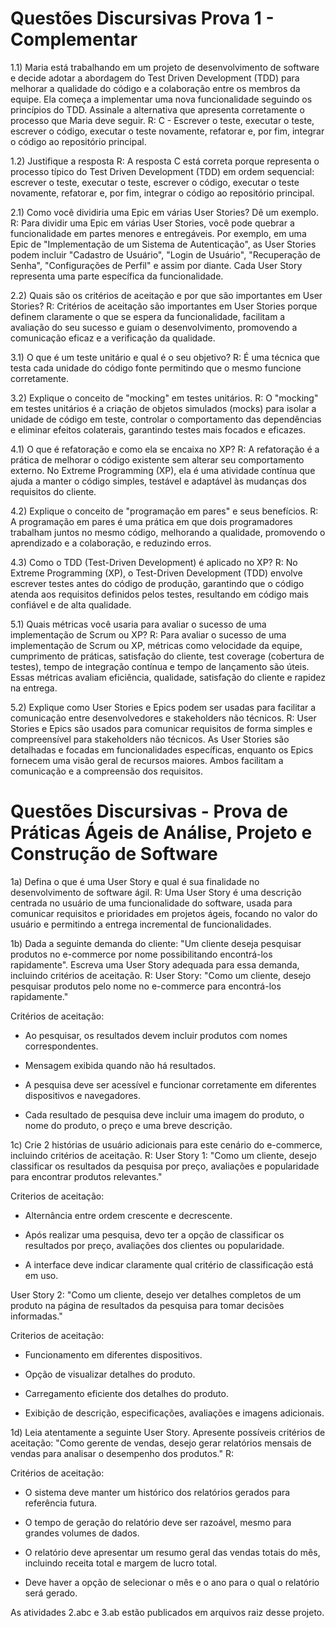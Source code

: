 # Questões Discursivas Prova 1 - Complementar

1.1) Maria está trabalhando em um projeto de desenvolvimento de software e decide adotar a abordagem do Test Driven Development (TDD) para melhorar a qualidade do código e a colaboração entre os membros da equipe. Ela começa a implementar uma nova funcionalidade seguindo os princípios do TDD. Assinale a alternativa que apresenta corretamente o processo que Maria deve seguir.
R: C - Escrever o teste, executar o teste, escrever o código, executar o teste novamente, refatorar e, por fim, integrar o código ao repositório principal.

1.2) Justifique a resposta
R: A resposta C está correta porque representa o processo típico do Test Driven Development (TDD) em ordem sequencial: escrever o teste, executar o teste, escrever o código, executar o teste novamente, refatorar e, por fim, integrar o código ao repositório principal.

2.1) Como você dividiria uma Epic em várias User Stories? Dê um exemplo.
R: Para dividir uma Epic em várias User Stories, você pode quebrar a funcionalidade em partes menores e entregáveis. Por exemplo, em uma Epic de "Implementação de um Sistema de Autenticação", as User Stories podem incluir "Cadastro de Usuário", "Login de Usuário", "Recuperação de Senha", "Configurações de Perfil" e assim por diante. Cada User Story representa uma parte específica da funcionalidade.

2.2) Quais são os critérios de aceitação e por que são importantes em User Stories?
R: Critérios de aceitação são importantes em User Stories porque definem claramente o que se espera da funcionalidade, facilitam a avaliação do seu sucesso e guiam o desenvolvimento, promovendo a comunicação eficaz e a verificação da qualidade.

3.1) O que é um teste unitário e qual é o seu objetivo?
R: É uma técnica que testa cada unidade do código fonte permitindo que o mesmo funcione corretamente.

3.2) Explique o conceito de "mocking" em testes unitários. 
R: O "mocking" em testes unitários é a criação de objetos simulados (mocks) para isolar a unidade de código em teste, controlar o comportamento das dependências e eliminar efeitos colaterais, garantindo testes mais focados e eficazes.

4.1) O que é refatoração e como ela se encaixa no XP?
R: A refatoração é a prática de melhorar o código existente sem alterar seu comportamento externo. No Extreme Programming (XP), ela é uma atividade contínua que ajuda a manter o código simples, testável e adaptável às mudanças dos requisitos do cliente.

4.2) Explique o conceito de "programação em pares" e seus benefícios.
R: A programação em pares é uma prática em que dois programadores trabalham juntos no mesmo código, melhorando a qualidade, promovendo o aprendizado e a colaboração, e reduzindo erros.

4.3) Como o TDD (Test-Driven Development) é aplicado no XP?
R: No Extreme Programming (XP), o Test-Driven Development (TDD) envolve escrever testes antes do código de produção, garantindo que o código atenda aos requisitos definidos pelos testes, resultando em código mais confiável e de alta qualidade.

5.1) Quais métricas você usaria para avaliar o sucesso de uma implementação de Scrum ou XP?
R: Para avaliar o sucesso de uma implementação de Scrum ou XP, métricas como velocidade da equipe, cumprimento de práticas, satisfação do cliente, test coverage (cobertura de testes), tempo de integração contínua e tempo de lançamento são úteis. Essas métricas avaliam eficiência, qualidade, satisfação do cliente e rapidez na entrega.

5.2) Explique como User Stories e Epics podem ser usadas para facilitar a comunicação entre desenvolvedores e stakeholders não técnicos.
R: User Stories e Epics são usados para comunicar requisitos de forma simples e compreensível para stakeholders não técnicos. As User Stories são detalhadas e focadas em funcionalidades específicas, enquanto os Epics fornecem uma visão geral de recursos maiores. Ambos facilitam a comunicação e a compreensão dos requisitos.


# Questões Discursivas - Prova de Práticas Ágeis de Análise, Projeto e Construção de Software

1a) Defina o que é uma User Story e qual é sua finalidade no desenvolvimento de software ágil.
R:  Uma User Story é uma descrição centrada no usuário de uma funcionalidade do software, usada para comunicar requisitos e prioridades em projetos ágeis, focando no valor do usuário e permitindo a entrega incremental de funcionalidades.

1b) Dada a seguinte demanda do cliente: "Um cliente deseja pesquisar produtos no e-commerce por nome possibilitando encontrá-los rapidamente". Escreva uma User Story adequada para essa demanda, incluindo critérios de aceitação.
R: User Story: "Como um cliente, desejo pesquisar produtos pelo nome no e-commerce para encontrá-los rapidamente."

Critérios de aceitação: 

- Ao pesquisar, os resultados devem incluir produtos com nomes correspondentes.

- Mensagem exibida quando não há resultados.

- A pesquisa deve ser acessível e funcionar corretamente em diferentes dispositivos e navegadores.

- Cada resultado de pesquisa deve incluir uma imagem do produto, o nome do produto, o preço e uma breve descrição.

1c) Crie 2 histórias de usuário adicionais para este cenário do e-commerce, incluindo critérios de aceitação.
R: User Story 1: "Como um cliente, desejo classificar os resultados da pesquisa por preço, avaliações e popularidade para encontrar produtos relevantes."

Criterios de aceitação: 

- Alternância entre ordem crescente e decrescente.

- Após realizar uma pesquisa, devo ter a opção de classificar os resultados por preço, avaliações dos clientes ou popularidade.

- A interface deve indicar claramente qual critério de classificação está em uso.

User Story 2: "Como um cliente, desejo ver detalhes completos de um produto na página de resultados da pesquisa para tomar decisões informadas."

Criterios de aceitação: 

- Funcionamento em diferentes dispositivos.

- Opção de visualizar detalhes do produto.

- Carregamento eficiente dos detalhes do produto.

- Exibição de descrição, especificações, avaliações e imagens adicionais.

1d) Leia atentamente a seguinte User Story. Apresente possíveis critérios de aceitação:
"Como gerente de vendas, desejo gerar relatórios mensais de vendas para analisar o desempenho dos produtos."
R: 

Critérios de aceitação: 

- O sistema deve manter um histórico dos relatórios gerados para referência futura.

- O tempo de geração do relatório deve ser razoável, mesmo para grandes volumes de dados.

- O relatório deve apresentar um resumo geral das vendas totais do mês, incluindo receita total e margem de lucro total. 

- Deve haver a opção de selecionar o mês e o ano para o qual o relatório será gerado.

As atividades 2.abc e 3.ab estão publicados em arquivos raiz desse projeto.
